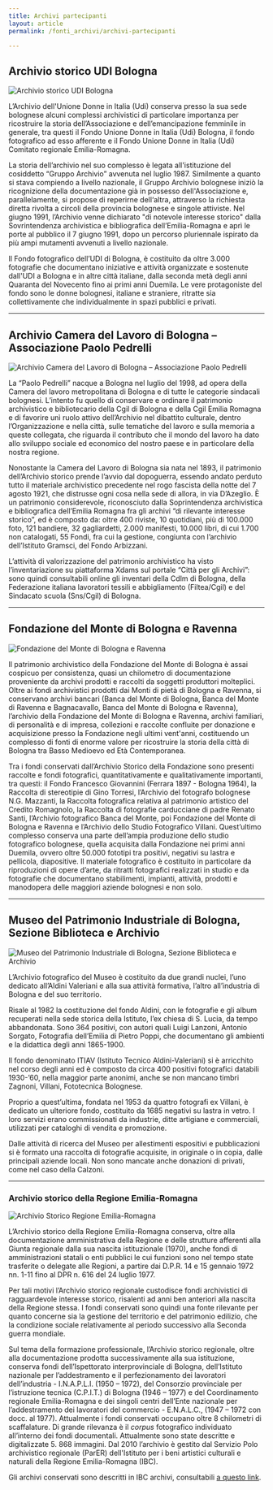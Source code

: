 ```yaml
---
title: Archivi partecipanti
layout: article
permalink: /fonti_archivi/archivi-partecipanti

---
```


## Archivio storico UDI Bologna 

![Archivio storico UDI Bologna](../images/archivi/udi-bologna.jpg)

L’Archivio dell'Unione Donne in Italia (Udi) conserva presso la sua sede bolognese alcuni complessi archivistici di particolare importanza per ricostruire la storia dell’Associazione e dell’emancipazione femminile in generale, tra questi il Fondo Unione Donne in Italia (Udi) Bologna, il fondo fotografico ad esso afferente e il Fondo Unione Donne in Italia (Udi) Comitato regionale Emilia-Romagna. 

La storia dell’archivio nel suo complesso è legata all'istituzione del cosiddetto “Gruppo Archivio” avvenuta nel luglio 1987. Similmente a quanto si stava compiendo a livello nazionale, il Gruppo Archivio bolognese iniziò la ricognizione della documentazione già in possesso dell'Associazione e, parallelamente, si propose di reperirne dell‘altra, attraverso la richiesta diretta rivolta a circoli della provincia bolognese e singole attiviste. Nel giugno 1991, l’Archivio venne dichiarato "di notevole interesse storico" dalla Sovrintendenza archivistica e bibliografica dell’Emilia-Romagna e aprì le porte al pubblico il 7 giugno 1991, dopo un percorso pluriennale ispirato da più ampi mutamenti avvenuti a livello nazionale.

Il Fondo fotografico dell’UDI di Bologna, è costituito da oltre 3.000 fotografie che documentano iniziative e attività organizzate e sostenute dall'UDI a Bologna e in altre città italiane, dalla seconda metà degli anni Quaranta del Novecento fino ai primi anni Duemila. Le vere protagoniste del fondo sono le donne bolognesi, italiane e straniere, ritratte sia collettivamente che individualmente in spazi pubblici e privati. 


---


## Archivio Camera del Lavoro di Bologna – Associazione Paolo Pedrelli

![Archivio Camera del Lavoro di Bologna – Associazione Paolo Pedrelli](../images/archivi/paolo-pedrelli.jpg)

La “Paolo Pedrelli” nacque a Bologna nel luglio del 1998, ad opera della Camera del lavoro metropolitana di Bologna e di tutte le categorie sindacali bolognesi. L’intento fu quello di conservare e ordinare il patrimonio archivistico e bibliotecario della Cgil di Bologna e della Cgil Emilia Romagna e di favorire unì ruolo attivo dell’Archivio nel dibattito culturale, dentro l’Organizzazione e nella città, sulle tematiche del lavoro e sulla memoria a queste collegata, che riguarda il contributo che il mondo del lavoro ha dato allo sviluppo sociale ed economico del nostro paese e in particolare della nostra regione.

Nonostante la Camera del Lavoro di Bologna sia nata nel 1893, il patrimonio dell’Archivio storico prende l’avvio dal dopoguerra, essendo andato perduto tutto il materiale archivistico precedente nel rogo fascista della notte del 7 agosto 1921, che distrusse ogni cosa nella sede di allora, in via D’Azeglio. È un patrimonio considerevole, riconosciuto dalla Soprintendenza archivistica e bibliografica dell’Emilia Romagna fra gli archivi “di rilevante interesse storico”, ed è composto da: oltre 400 riviste, 10 quotidiani, più di 100.000 foto, 121 bandiere, 32 gagliardetti, 2.000 manifesti, 10.000 libri, di cui 1.700 non catalogati, 55 Fondi, fra cui la gestione, congiunta con l’archivio dell’Istituto Gramsci, del Fondo Arbizzani.

L’attività di valorizzazione del patrimonio archivistico ha visto l’inventariazione su piattaforma Xdams sul portale “Città per gli Archivi”: sono quindi consultabili online gli inventari della Cdlm di Bologna, della Federazione italiana lavoratori tessili e abbigliamento (Filtea/Cgil) e del Sindacato scuola (Sns/Cgil) di Bologna. 


---


## Fondazione del Monte di Bologna e Ravenna

![Fondazione del Monte di Bologna e Ravenna](../images/archivi/fondazione-del-monte.jpg)

Il patrimonio archivistico della Fondazione del Monte di Bologna è assai cospicuo per consistenza, quasi un chilometro di documentazione proveniente da archivi prodotti e raccolti da soggetti produttori molteplici. Oltre ai fondi archivistici prodotti dai Monti di pietà di Bologna e Ravenna, si conservano archivi bancari (Banca del Monte di Bologna, Banca del Monte di Ravenna e Bagnacavallo, Banca del Monte di Bologna e Ravenna), l’archivio della Fondazione del Monte di Bologna e Ravenna, archivi familiari, di personalità e di impresa, collezioni e raccolte confluite per donazione e acquisizione presso la Fondazione negli ultimi vent'anni, costituendo un complesso di fonti di enorme valore per ricostruire la storia della città di Bologna tra Basso Medioevo ed Età Contemporanea. 

Tra i fondi conservati dall’Archivio Storico della Fondazione sono presenti raccolte e fondi fotografici, quantitativamente e qualitativamente importanti, tra questi: il Fondo Francesco Giovannini (Ferrara 1897 - Bologna 1964), la Raccolta di stereotipie di Gino Torresi, l’Archivio del fotografo bolognese N.G. Mazzanti, la Raccolta fotografica relativa al patrimonio artistico del Credito Romagnolo, la Raccolta di fotografie carducciane di padre Renato Santi, l’Archivio fotografico Banca del Monte, poi Fondazione del Monte di Bologna e Ravenna e l’Archivio dello Studio Fotografico Villani. Quest’ultimo complesso conserva una parte dell’ampia produzione dello studio fotografico bolognese, quella acquisita dalla Fondazione nei primi anni Duemila, ovvero oltre 50.000 fototipi tra positivi, negativi su lastra e pellicola, diapositive. Il materiale fotografico è costituito in particolare da riproduzioni di opere d’arte, da ritratti fotografici realizzati in studio e da fotografie che documentano stabilimenti, impianti, attività, prodotti e manodopera delle maggiori aziende bolognesi e non solo. 

---

## Museo del Patrimonio Industriale di Bologna, Sezione Biblioteca e Archivio

![Museo del Patrimonio Industriale di Bologna, Sezione Biblioteca e Archivio](../images/archivi/museo-patrimonio.jpg)


L’Archivio fotografico del Museo è costituito da due grandi nuclei, l’uno dedicato all’Aldini Valeriani e alla sua attività formativa, l’altro all’industria di Bologna e del suo territorio.

Risale al 1982 la costituzione del fondo Aldini, con le fotografie e gli album recuperati nella sede storica della Istituto, l’ex chiesa di S. Lucia, da tempo abbandonata. Sono 364 positivi, con autori quali Luigi Lanzoni, Antonio Sorgato, Fotografia dell’Emilia di Pietro Poppi, che documentano gli ambienti e la didattica degli anni 1865-1900. 

Il fondo denominato ITIAV (Istituto Tecnico Aldini-Valeriani) si è arricchito nel corso degli anni ed è composto da circa 400 positivi fotografici databili 1930-’60, nella maggior parte anonimi, anche se non mancano timbri Zagnoni, Villani, Fototecnica Bolognese. 

Proprio a quest’ultima, fondata nel 1953 da quattro fotografi ex Villani, è dedicato un ulteriore fondo, costituito da 1685 negativi su lastra in vetro. I loro servizi erano commissionati da industrie, ditte artigiane e commerciali, utilizzati per cataloghi di vendita e promozione.

Dalle attività di ricerca del Museo per allestimenti espositivi e pubblicazioni si è formato una raccolta di fotografie acquisite, in originale o in copia, dalle principali aziende locali. Non sono mancate anche donazioni di privati, come nel caso della Calzoni.

---

### Archivio storico della Regione Emilia-Romagna

![Archivio Storico Regione Emilia-Romagna](../images/archivi/storico-regione-emilia-romagna.jpg)

L’Archivio storico della Regione Emilia-Romagna conserva, oltre alla documentazione amministrativa della Regione e delle strutture afferenti alla Giunta regionale dalla sua nascita istituzionale (1970), anche fondi di amministrazioni statali o enti pubblici le cui funzioni sono nel tempo state trasferite o delegate alle Regioni, a partire dai D.P.R. 14 e 15 gennaio 1972 nn. 1-11 fino al DPR n. 616 del 24 luglio 1977.

Per tali motivi l’Archivio storico regionale custodisce fondi archivistici di ragguardevole interesse storico, risalenti ad anni ben anteriori alla nascita della Regione stessa. I fondi conservati sono quindi una fonte rilevante per quanto concerne sia la gestione del territorio e del patrimonio edilizio, che la condizione sociale relativamente al periodo successivo alla Seconda guerra mondiale.  

Sul tema della formazione professionale, l’Archivio storico regionale, oltre alla documentazione prodotta successivamente alla sua istituzione, conserva fondi dell’Ispettorato interprovinciale di Bologna, dell’Istituto nazionale per l’addestramento e il perfezionamento dei lavoratori dell’industria - I.N.A.P.L.I. (1950 – 1972), del Consorzio provinciale per l’istruzione tecnica (C.P.I.T.) di Bologna (1946 – 1977) e del Coordinamento regionale Emilia-Romagna e dei singoli centri dell’Ente nazionale per l’addestramento dei lavoratori del commercio  - E.N.A.L.C., (1947 – 1972 con docc. al 1977).
Attualmente i fondi conservati occupano oltre 8 chilometri di scaffalature. Di grande rilevanza è il *corpus* fotografico individuato all’interno dei fondi documentali. Attualmente sono state descritte e digitalizzate 5. 868 immagini. Dal 2010 l’archivio è gestito dal Servizio Polo archivistico regionale (ParER) dell'Istituto per i beni artistici culturali e naturali della Regione Emilia-Romagna (IBC). 

Gli archivi conservati sono descritti in IBC archivi, consultabili [a questo link](http://archivi.ibc.regione.emilia-romagna.it/ibc-cms/cms.item?munu_str=0_1_3&numDoc=9&flagview=viewItemCaster&selId=3se445d2c7af314d01&itemDoc=792&typeItem=1#nogo).

